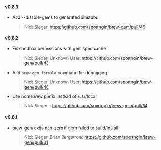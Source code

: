 #### v0.8.3

* Add --disable-gems to generated binstubs

  > Nick Sieger: https://github.com/sportngin/brew-gem/pull/49

#### v0.8.2

* Fix sandbox permissions with gem spec cache

  > Nick Sieger: Unknown User: https://github.com/sportngin/brew-gem/pull/48

* Add `brew gem formula` command for debugging

  > Nick Sieger: Unknown User: https://github.com/sportngin/brew-gem/pull/46

* Use homebrew prefix instead of /usr/local

  > Nick Sieger: : https://github.com/sportngin/brew-gem/pull/34

#### v0.8.1

* brew-gem exits non-zero if gem failed to build/install

  > Nick Sieger: Brian Bergstrom: https://github.com/sportngin/brew-gem/pull/31

